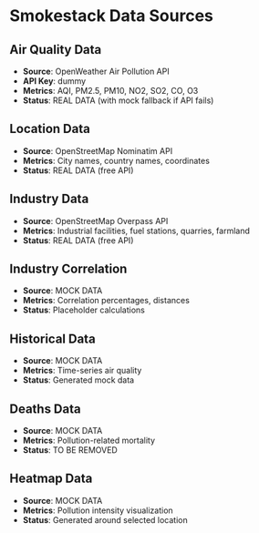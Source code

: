 # Smokestack Data Sources

## Air Quality Data
- **Source**: OpenWeather Air Pollution API
- **API Key**: dummy
- **Metrics**: AQI, PM2.5, PM10, NO2, SO2, CO, O3
- **Status**: REAL DATA (with mock fallback if API fails)

## Location Data
- **Source**: OpenStreetMap Nominatim API
- **Metrics**: City names, country names, coordinates
- **Status**: REAL DATA (free API)

## Industry Data
- **Source**: OpenStreetMap Overpass API
- **Metrics**: Industrial facilities, fuel stations, quarries, farmland
- **Status**: REAL DATA (free API)

## Industry Correlation
- **Source**: MOCK DATA
- **Metrics**: Correlation percentages, distances
- **Status**: Placeholder calculations

## Historical Data
- **Source**: MOCK DATA
- **Metrics**: Time-series air quality
- **Status**: Generated mock data

## Deaths Data
- **Source**: MOCK DATA
- **Metrics**: Pollution-related mortality
- **Status**: TO BE REMOVED

## Heatmap Data
- **Source**: MOCK DATA
- **Metrics**: Pollution intensity visualization
- **Status**: Generated around selected location